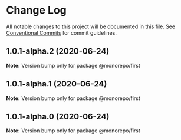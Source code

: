 # Change Log

All notable changes to this project will be documented in this file.
See [Conventional Commits](https://conventionalcommits.org) for commit guidelines.

## 1.0.1-alpha.2 (2020-06-24)

**Note:** Version bump only for package @monorepo/first





## 1.0.1-alpha.1 (2020-06-24)

**Note:** Version bump only for package @monorepo/first





## 1.0.1-alpha.0 (2020-06-24)

**Note:** Version bump only for package @monorepo/first
